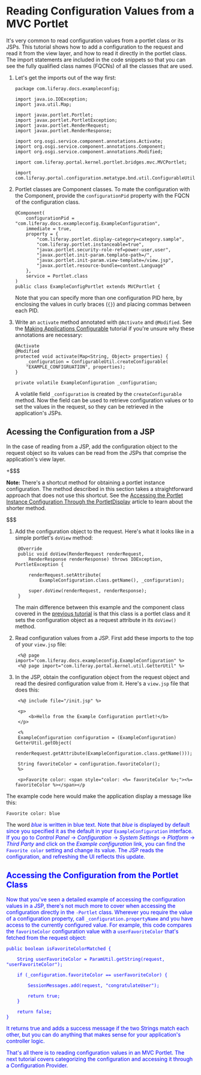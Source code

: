 # Reading Configuration Values from a MVC Portlet [](id=reading-configuration-values-from-a-mvc-portlet)

It's very common to read configuration values from a portlet class or its JSPs.
This tutorial shows how to add a configuration to the request and read it from
the view layer, and how to read it directly in the portlet class. The import
statements are included in the code snippets so that you can see the fully
qualified class names (FQCNs) of all the classes that are used.

1.  Let's get the imports out of the way first:

        package com.liferay.docs.exampleconfig;

        import java.io.IOException;
        import java.util.Map;

        import javax.portlet.Portlet;
        import javax.portlet.PortletException;
        import javax.portlet.RenderRequest;
        import javax.portlet.RenderResponse;

        import org.osgi.service.component.annotations.Activate;
        import org.osgi.service.component.annotations.Component;
        import org.osgi.service.component.annotations.Modified;

        import com.liferay.portal.kernel.portlet.bridges.mvc.MVCPortlet;

        import com.liferay.portal.configuration.metatype.bnd.util.ConfigurableUtil;

2.  Portlet classes are Component classes. To mate the configuration with the
    Component, provide the `configurationPid` property with the FQCN of the
    configuration class. 

        @Component(
            configurationPid = "com.liferay.docs.exampleconfig.ExampleConfiguration",
            immediate = true,
            property = {
                "com.liferay.portlet.display-category=category.sample",
                "com.liferay.portlet.instanceable=true",
                "javax.portlet.security-role-ref=power-user,user",
                "javax.portlet.init-param.template-path=/",
                "javax.portlet.init-param.view-template=/view.jsp",
                "javax.portlet.resource-bundle=content.Language"
            },
            service = Portlet.class
        )
        public class ExampleConfigPortlet extends MVCPortlet {

    Note that you can specify more than one configuration PID here, by enclosing the
    values in curly braces (`{}`) and placing commas between each PID.

3.  Write an `activate`  method annotated with `@Activate` and `@Modified`. See
    the [Making Applications
    Configurable](/develop/tutorials/-/knowledge_base/7-1/making-applications-configurable)
    tutorial if you're unsure why these annotations are necessary:

        @Activate
        @Modified
        protected void activate(Map<String, Object> properties) {
            _configuration = ConfigurableUtil.createConfigurable(
            "EXAMPLE_CONFIGRUATION", properties);
        }

        private volatile ExampleConfiguration _configuration;

    A volatile field `_configuration` is created by the `createConfigurable` method.
    Now the field can be used to retrieve configuration values or to set the values
    in the request, so they can be retrieved in the application's JSPs.

## Acessing the Configuration from a JSP [](id=acessing-the-configuration-from-a-jsp)

In the case of reading from a JSP, add the configuration object to the request
object so its values can be read from the JSPs that comprise the application's
view layer. 

+$$$

**Note:** There's a shortcut method for obtaining a portlet instance
configuration. The method described in this section takes a straightforward
approach that does not use this shortcut. See the [Accessing the Portlet
Instance Configuration Through the PortletDisplay](/develop/tutorials/-/knowledge_base/7-1/reading-configuration-values-from-a-configuration-provider#accessing-the-portlet-instance-configuration-through-the-portletdisplay) article to learn
about the shorter method.

$$$

1. Add the configuration object to the request. Here's what it looks like in a
   simple portlet's `doView` method:

        @Override
        public void doView(RenderRequest renderRequest,
            RenderResponse renderResponse) throws IOException, PortletException {

            renderRequest.setAttribute(
                ExampleConfiguration.class.getName(), _configuration);

            super.doView(renderRequest, renderResponse);
        }

    The main difference between this example and the component class covered in the
    [previous tutorial](reading-configuration-values-from-a-component) is that this class is a portlet class and it sets the
    configuration object as a request attribute in its `doView()` method. 
    
2. Read configuration values from a JSP. First add these imports to the top of
   your `view.jsp` file:

        <%@ page import="com.liferay.docs.exampleconfig.ExampleConfiguration" %>
        <%@ page import="com.liferay.portal.kernel.util.GetterUtil" %>

3. In the JSP, obtain the configuration object from the request object and read
   the desired configuration value from it. Here's a `view.jsp` file that does
   this:

        <%@ include file="/init.jsp" %>

        <p>
            <b>Hello from the Example Configuration portlet!</b>
        </p>

        <%
        ExampleConfiguration configuration = (ExampleConfiguration) GetterUtil.getObject(
            renderRequest.getAttribute(ExampleConfiguration.class.getName()));

        String favoriteColor = configuration.favoriteColor();
        %>

        <p>Favorite color: <span style="color: <%= favoriteColor %>;"><%= favoriteColor %></span></p

<!--[Figure 2: Here, the Example Configuration portlet's `view.jsp` is rendered. This JSP reads the value of the `favoriteColor` configuration and displays it.](../../images/example-configuration-portlet.png)-->

The example code here would make the application display a message like this:

    Favorite color: blue

The word <font color="blue">*blue* is written in blue text. Note that *blue* is
displayed by default since you specified it as the default in your
`ExampleConfiguration` interface. If you go to *Control Panel* &rarr;
*Configuration* &rarr; *System Settings* &rarr; *Platform* &rarr; *Third Party*
and click on the *Example configuration* link, you can find the `Favorite color`
setting and change its value. The JSP reads the configuration, and refreshing
the UI reflects this update.
<!--I don't think it does. -->

## Accessing the Configuration from the Portlet Class [](id=accessing-the-configuration-from-the-portlet-class)

Now that you've seen a detailed example of accessing the configuration values in
a JSP, there's not much more to cover when accessing the configuration directly
in the `-Portlet` class. Wherever you require the value of a configuration
property, call `_configuration.propertyName` and you have access to the
currently configured value. For example, this code compares the `favoriteColor`
configuration value with a `userFavoriteColor` that's fetched from the request
object: 

    public boolean isFavoriteColorMatched {
    
        String userFavoriteColor = ParamUtil.getString(request, "userFavoriteColor");

        if (_configuration.favoriteColor == userFavoriteColor) {

            SessionMessages.add(request, "congratulateUser");

            return true;
        }

        return false;
    }

It returns true and adds a success message if the two Strings match each other,
but you can do anything that makes sense for your application's controller
logic.

That's all there is to reading configuration values in an MVC Portlet. The next
tutorial covers  categorizing the configuration and accessing it through a
Configuration Provider.

